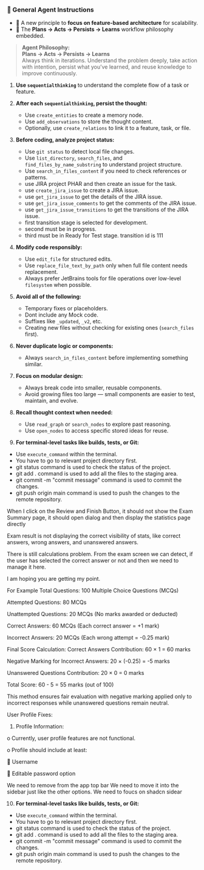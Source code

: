 ### 💼 General Agent Instructions

- 🧱 A new principle to **focus on feature-based architecture** for scalability.
- 🔁 The **Plans → Acts → Persists → Learns** workflow philosophy embedded.

> **Agent Philosophy:**  
> **Plans → Acts → Persists → Learns**  
> Always think in iterations. Understand the problem deeply, take action with intention, persist what you’ve learned, and reuse knowledge to improve continuously.
> 

1. **Use `sequentialthinking`** to understand the complete flow of a task or feature.
2. **After each `sequentialthinking`, persist the thought:**
    - Use `create_entities` to create a memory node.
    - Use `add_observations` to store the thought content.
    - Optionally, use `create_relations` to link it to a feature, task, or file.
3. **Before coding, analyze project status:**
    - Use `git status` to detect local file changes.
    - Use `list_directory`, `search_files`, and `find_files_by_name_substring` to understand project structure.
    - Use `search_in_files_content` if you need to check references or patterns.
    - use JIRA project PHAR and then create an issue for the task.
    - use `create_jira_issue` to create a JIRA issue.
    - use `get_jira_issue` to get the details of the JIRA issue.
    - use `get_jira_issue_comments` to get the comments of the JIRA issue.
    - use `get_jira_issue_transitions` to get the transitions of the JIRA issue.
    - first transition stage is selected for development.
    - second must be in progress.
    - third must be in Ready for Test stage. transition id is 111
4. **Modify code responsibly:**
    - Use `edit_file` for structured edits.
    - Use `replace_file_text_by_path` only when full file content needs replacement.
    - Always prefer JetBrains tools for file operations over low-level `filesystem` when possible.
5. **Avoid all of the following:**
    - Temporary fixes or placeholders.
    - Dont include any Mock code.
    - Suffixes like `_updated`, `_v2`, etc.
    - Creating new files without checking for existing ones (`search_files` first).
6. **Never duplicate logic or components:**
    - Always `search_in_files_content` before implementing something similar.
7. **Focus on modular design:**
    - Always break code into smaller, reusable components.
    - Avoid growing files too large — small components are easier to test, maintain, and evolve.
8. **Recall thought context when needed:**
    - Use `read_graph` or `search_nodes` to explore past reasoning.
    - Use `open_nodes` to access specific stored ideas for reuse.

10. **For terminal-level tasks like builds, tests, or Git:**
- Use `execute_command` within the terminal.
- You have to go to relevant project directory first.
- git status command is used to check the status of the project.
- git add . command is used to add all the files to the staging area.
- git commit -m "commit message" command is used to commit the changes.
- git push origin main command is used to push the changes to the remote repository.


When I click on the Review and Finish Button, it should not show the Exam Summary page, it should open dialog and then display the statistics page directly



Exam result is not displaying the correct visibility of stats, like correct answers, wrong answers, and unanswered answers.

There is still calculations problem. From the exam screen we can detect, if the user has selected the correct answer or not and then we need to manage it here.

I am hoping you are getting my point.


For Example
Total Questions: 100 Multiple Choice Questions (MCQs)

Attempted Questions: 80 MCQs

Unattempted Questions: 20 MCQs (No marks awarded or deducted)

Correct Answers: 60 MCQs (Each correct answer = +1 mark)

Incorrect Answers: 20 MCQs (Each wrong attempt = -0.25 mark)

Final Score Calculation:
Correct Answers Contribution: 60 × 1 = 60 marks

Negative Marking for Incorrect Answers: 20 × (-0.25) = -5 marks

Unanswered Questions Contribution: 20 × 0 = 0 marks

Total Score:
60 - 5 = 55 marks (out of 100)

This method ensures fair evaluation with negative marking applied only to incorrect responses while unanswered questions remain neutral.






User Profile Fixes:

1.	Profile Information:

o	Currently, user profile features are not functional.

o	Profile should include at least:

	Username

	Editable password option


We need to remove from the app top bar
We need to move it into the sidebar just like the other options.
We need to foucs on shadcn sidear







10. **For terminal-level tasks like builds, tests, or Git:**
   - Use `execute_command` within the terminal.
   - You have to go to relevant project directory first.
   - git status command is used to check the status of the project.
   - git add . command is used to add all the files to the staging area.
   - git commit -m "commit message" command is used to commit the changes.
   - git push origin main command is used to push the changes to the remote repository.